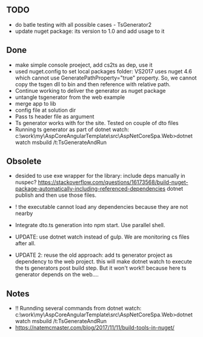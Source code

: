 

## TODO

- do batle testing with all possible cases - TsGenerator2
- update nuget package: its version to 1.0 and add usage to it

## Done 

- make simple console proeject, add cs2ts as dep, use it
- used nuget.config to set local packages folder: VS2017 uses nuget 4.6 which cannot use   GeneratePathProperty="true" property. So, we cannot copy the tsgen dll to bin and then reference with relative path.
- Continue working to deliver the generator as nuget package
- untangle tsgenerator from the web example
- merge app to lib
- config file at solution dir 
- Pass ts header file as argument
- Ts generator works with for the site. Tested on couple of dto files
- Running ts generator as part of dotnet watch: c:\work\my\AspCoreAngularTemplate\src\AspNetCoreSpa.Web>dotnet watch msbuild /t:TsGenerateAndRun

## Obsolete

- desided to use exe wrapper for the library: include deps manually in nuspec? https://stackoverflow.com/questions/16173568/build-nuget-package-automatically-including-referenced-dependencies
dotnet publish and then use those files.
- ! the executable cannot load any dependencies because they are not nearby

- Integrate dto.ts generation into npm start. Use parallel shell.
- UPDATE: use dotnet watch instead of gulp. We are monitoring cs files after all.
- UPDATE 2: reuse the old approach: add ts generator project as dependency to the web project. this will make dotnet watch to execute the ts generators post build step. But it won't work!! because here ts generator depends on the web....

## Notes
- !! Runnding several commands from dotnet watch: c:\work\my\AspCoreAngularTemplate\src\AspNetCoreSpa.Web>dotnet watch msbuild /t:TsGenerateAndRun
- https://natemcmaster.com/blog/2017/11/11/build-tools-in-nuget/